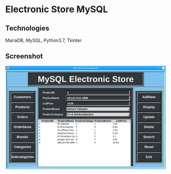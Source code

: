 # Electronic Store MySQL
## Technologies
MariaDB, MySQL, Python3.7, Tkinter
## Screenshot
![Screenshot](screenshot_eshop_sql.png)
